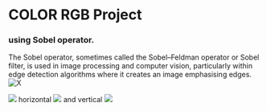 # COLOR RGB Project
### using Sobel operator.
The Sobel operator, sometimes called the Sobel–Feldman operator or Sobel filter, is used in image processing and computer vision,
particularly within edge detection algorithms where it creates an image emphasising edges.
![X](https://i.gyazo.com/4f7b69ea0150d094e770bfeb2da0c971.png)

![](https://www.tutorialspoint.com/dip/images/sobel1.jpg) 
  horizontal ![](https://www.tutorialspoint.com/dip/images/sobel2.jpg) 
and vertical ![](https://www.tutorialspoint.com/dip/images/sobel3.jpg)
